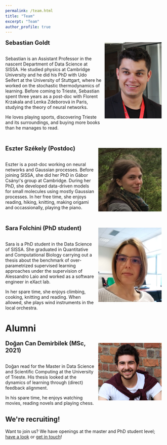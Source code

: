 ```yaml
---
permalink: /team.html
title: "Team"
excerpt: "Team"
author_profile: true
---
```



<p><img src="images/sebastian.jpg" alt="Sebastian Goldt" title="Sebastian Goldt"
width="180" style="float:right; margin:10px" /> 

<div style="font-size:130%; font-weight:bold">Sebastian Goldt</div><br/> 

Sebastian is an Assistant Professor in the nascent Department of Data Science at
SISSA. He studied physics at Cambridge University and he did his PhD with Udo
Seifert at the University of Stuttgart, where he worked on the stochastic
thermodynamics of learning. Before coming to Trieste, Sebastian spent three
years as a post-doc with Florent Krzakala and Lenka Zdeborová in Paris, studying
the theory of neural networks.</p>

<p>He loves playing sports, discovering Trieste and its surroundings, and buying
more books than he manages to read.</p>

<p>&nbsp;</p>

<p><img src="images/eszter.jpg" alt="Eszter Székely" title="Eszter Székely"
width="200" style="float:right; margin:10px" /> 

<div style="font-size:130%; font-weight:bold">Eszter Székely (Postdoc)</div><br/>

Eszter is a post-doc working on neural networks and Gaussian processes.  Before
joining SISSA, she did her PhD in Gábor Csányi's group at Cambridge. During her
PhD, she developed data-driven models for small molecules using mostly Gaussian
processes. In her free time, she enjoys reading, hiking, knitting, making
origami and occassionally, playing the piano.

<p>&nbsp;</p>

<p><img src="images/sara.jpg" alt="Sara Folchini" title="Sara Folchini"
width="200" style="float:right; margin:10px" /> 

<div style="font-size:130%; font-weight:bold">Sara Folchini (PhD student)</div><br/>

Sara is a PhD student in the Data Science of SISSA. She graduated in
Quantitative and Computational Biology carrying out a thesis about the benchmark
of over-parametrized supervised learning approaches under the supervision of
Alessandro Laio and worked as a software engineer in eXact lab.</p>

<p>In her spare time, she enjoys climbing, cooking, knitting and reading. When
allowed, she plays wind instruments in the local orchestra.</p>


<h1>Alumni</h1>

<p><img src="images/dogan.jpeg" alt="Dogan Can Demirbilek" title="Dogan Can Demirbilek"
width="200" style="float:right; margin:10px" /> 

<div style="font-size:130%; font-weight:bold">Doğan Can Demirbilek (MSc, 2021)</div><br/>

Doğan read for the Master in Data Science and Scientific Computing at the
University of Trieste. His thesis looked at the dynamics of
learning through (direct) feedback alignment.</p>

<p>In his spare time, he enjoys watching movies, reading novels and playing
chess.</p>

<h2>We're recruiting!</h2>

Want to join us? We have openings at the master and PhD student level; <a
href="./join.html">have a look</a> or <a
href="mailto:goldt.sebastian@gmail.com">get in touch</a>!
